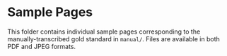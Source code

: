# Sample Pages

This folder contains individual sample pages corresponding to the manually-transcribed gold standard in `manual/`. Files are available in both PDF and JPEG formats.

